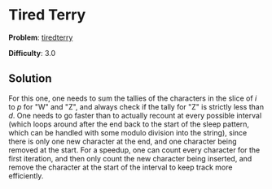 # Tired Terry

**Problem**: [tiredterry](https://open.kattis.com/problems/tiredterry)

**Difficulty**: 3.0

## Solution

For this one, one needs to sum the tallies of the characters in the slice of *i* to *p* for "W" and "Z", and always check if the tally for "Z" is strictly less than *d*. One needs to go faster than to actually recount at every possible interval (which loops around after the end back to the start of the sleep pattern, which can be handled with some modulo division into the string), since there is only one new character at the end, and one character being removed at the start. For a speedup, one can count every character for the first iteration, and then only count the new character being inserted, and remove the character at the start of the interval to keep track more efficiently.

